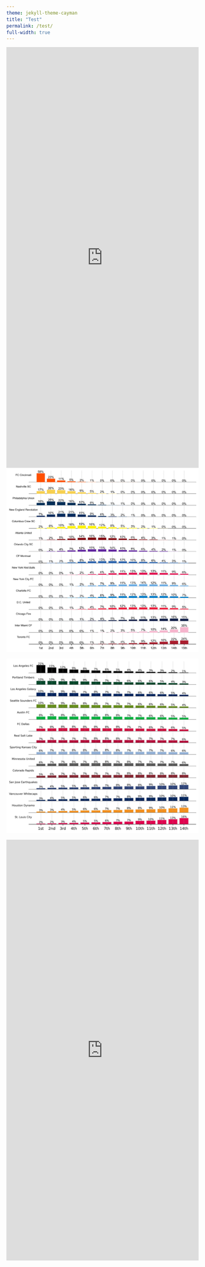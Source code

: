 ```yaml
---
theme: jekyll-theme-cayman
title: "Test"
permalink: /test/
full-width: true
---
```


<iframe id="igraph" align="left" scrolling="yes" style="border:none;" src="https://zecellomaster.github.io/tprdatarepo/2022%20MLS/SeasonTable.html" height="1100" width="100%"></iframe> 


![Test](https://github.com/zecellomaster/tprdatarepo/blob/main/2022%20MLS/East%20Plot.jpg?raw=true)


![Test Again](https://github.com/zecellomaster/tprdatarepo/blob/main/2022%20MLS/West%20Plot.jpg?raw=true)

<iframe id="igraph" align="left" scrolling="yes" style="border:none;" src="https://zecellomaster.github.io/tprdatarepo/2022%20MLS/Next Table.html" height="1100" width="100%"></iframe> 
